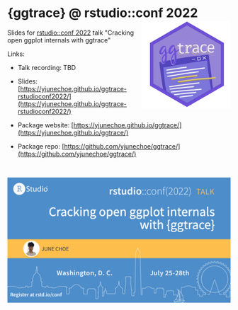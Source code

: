# {ggtrace} @ rstudio::conf 2022 <img class="logo" src="img/ggtrace_logo.png" align="right" style="width:200px;" />

Slides for [rstudio::conf 2022](https://rstudioconf2022.sched.com/) talk "Cracking open ggplot internals with ggtrace"

Links:

- Talk recording: TBD

- Slides: [https://yjunechoe.github.io/ggtrace-rstudioconf2022/](https://yjunechoe.github.io/ggtrace-rstudioconf2022/)

- Package website: [https://yjunechoe.github.io/ggtrace/](https://yjunechoe.github.io/ggtrace/)

- Package repo: [https://github.com/yjunechoe/ggtrace/](https://github.com/yjunechoe/ggtrace/)

<br>

![](img/social_card.png)
